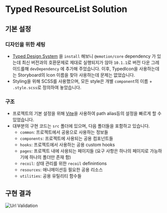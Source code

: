 # Typed ResourceList Solution

## 기본 설정

### 디자인을 위한 세팅

- [Typed Design System](https://www.npmjs.com/package/typed-design-system) 을 `install` 해보니 `@emotion/core` dependency 가 있는데 최신 버전과의 호환문제로 제대로 실행되지가 않아 `10.1.1`로 버전 다운 그레이드를해 `devDependency` 에 추가해 주었습니다. 이후, TypedIcon을 사용하는데는 Storyboard의 Icon 이름을 찾아 사용하는데 문제는 없었습니다.
- Styling을 위해 SCSS를 사용했으며, 모든 style은 개별 `component`의 이름 + `.style.scss`로 정의하여 놓았습니다.

### 구조

- 프로젝트의 기본 설정을 위해 [Vite](https://vitejs.dev/)을 사용하여 path alias등의 설정을 빠르게 할 수 있었습니다.
- 대부분의 구현 코드는 `src` 폴더에 있으며, 다음 폴더들을 포함하고 있습니다.
  - `common`: 프로젝트에서 공용으로 사용하는 정보들
  - `components`: 프로젝트에 사용되는 공용 컴포넌트들
  - `hooks`: 프로젝트에서 사용하는 공용 custom hooks
  - `pages`: 프로젝트 내에 사용되는 페이지들 (요구 사항은 하나의 페이지로 가능하기에 하나의 폴더만 존재 함)
  - `recoil`: 상태 관리를 위한 `recoil` definintions
  - `resources`: 애니메이션등 필요한 공용 리소스
  - `utilities`: 공용 유틸리티 함수들

## 구현 결과

![Url Validation](https://github.com/ldsrogan/images/assets/3027110/d5da5fd3-6b53-452c-b3ae-74ad8d0c5b7d)
